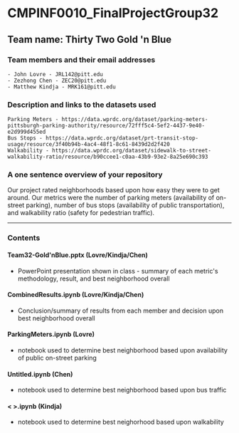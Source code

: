 # CMPINF0010_FinalProjectGroup32<br/>

## Team name: Thirty Two Gold 'n Blue<br/>

### Team members and their email addresses<br/>
	- John Lovre - JRL142@pitt.edu
	- Zezhong Chen - ZEC20@pitt.edu
	- Matthew Kindja - MRK161@pitt.edu

### Description and links to the datasets used<br/>
	Parking Meters - https://data.wprdc.org/dataset/parking-meters-pittsburgh-parking-authority/resource/72fff5c4-5ef2-4437-9e40-e2d999d455ed
	Bus Stops - https://data.wprdc.org/dataset/prt-transit-stop-usage/resource/3f40b94b-4ac4-48f1-8c61-8439d2d2f420
	Walkability - https://data.wprdc.org/dataset/sidewalk-to-street-walkability-ratio/resource/b90ccee1-c0aa-43b9-93e2-8a25e690c393

### A one sentence overview of your repository<br/>
Our project rated neighborhoods based upon how easy they were to get around. Our metrics were the number of parking meters (availability of on-street parking), number of bus stops (availability of public transportation), and walkability ratio (safety for pedestrian traffic).
___

### Contents<br/>
#### Team32-Gold'nBlue.pptx (Lovre/Kindja/Chen)
 - PowerPoint presentation shown in class - summary of each metric's methodology, result, and best neighborhood overall
#### CombinedResults.ipynb (Lovre/Kindja/Chen)
 - Conclusion/summary of results from each member and decision upon best neighborhood overall
#### ParkingMeters.ipynb (Lovre)
 - notebook used to determine best neighborhood based upon availability of public on-street parking
#### Untitled.ipynb (Chen)
 - notebook used to determine best neighborhood based upon bus traffic
#### <    >.ipynb (Kindja)
 - notebook used to determine best neighorhood based upon walkability

	
